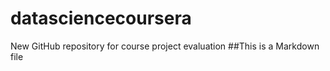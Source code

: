 # datasciencecoursera
New GitHub repository for course project evaluation
##This is a Markdown file
